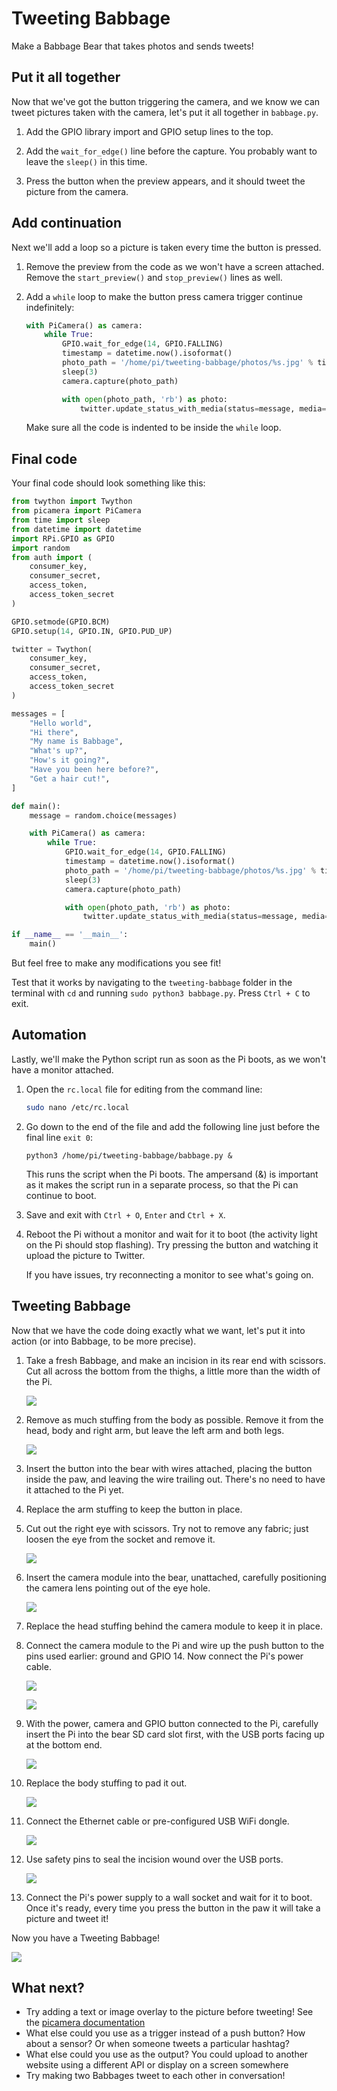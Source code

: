 # Tweeting Babbage

Make a Babbage Bear that takes photos and sends tweets!

## Put it all together

Now that we've got the button triggering the camera, and we know we can tweet pictures taken with the camera, let's put it all together in `babbage.py`.

1. Add the GPIO library import and GPIO setup lines to the top.

1. Add the `wait_for_edge()` line before the capture. You probably want to leave the `sleep()` in this time.

1. Press the button when the preview appears, and it should tweet the picture from the camera.

## Add continuation

Next we'll add a loop so a picture is taken every time the button is pressed.

1. Remove the preview from the code as we won't have a screen attached. Remove the `start_preview()` and `stop_preview()` lines as well.

1. Add a `while` loop to make the button press camera trigger continue indefinitely:

    ```python
    with PiCamera() as camera:
        while True:
            GPIO.wait_for_edge(14, GPIO.FALLING)
            timestamp = datetime.now().isoformat()
            photo_path = '/home/pi/tweeting-babbage/photos/%s.jpg' % timestamp
            sleep(3)
            camera.capture(photo_path)

            with open(photo_path, 'rb') as photo:
                twitter.update_status_with_media(status=message, media=photo)
    ```

    Make sure all the code is indented to be inside the `while` loop.

## Final code

Your final code should look something like this:

```python
from twython import Twython
from picamera import PiCamera
from time import sleep
from datetime import datetime
import RPi.GPIO as GPIO
import random
from auth import (
    consumer_key,
    consumer_secret,
    access_token,
    access_token_secret
)

GPIO.setmode(GPIO.BCM)
GPIO.setup(14, GPIO.IN, GPIO.PUD_UP)

twitter = Twython(
    consumer_key,
    consumer_secret,
    access_token,
    access_token_secret
)

messages = [
    "Hello world",
    "Hi there",
    "My name is Babbage",
    "What's up?",
    "How's it going?",
    "Have you been here before?",
    "Get a hair cut!",
]

def main():
    message = random.choice(messages)

    with PiCamera() as camera:
        while True:
            GPIO.wait_for_edge(14, GPIO.FALLING)
            timestamp = datetime.now().isoformat()
            photo_path = '/home/pi/tweeting-babbage/photos/%s.jpg' % timestamp
            sleep(3)
            camera.capture(photo_path)

            with open(photo_path, 'rb') as photo:
                twitter.update_status_with_media(status=message, media=photo)

if __name__ == '__main__':
    main()
```

But feel free to make any modifications you see fit!

Test that it works by navigating to the `tweeting-babbage` folder in the terminal with `cd` and running `sudo python3 babbage.py`. Press `Ctrl + C` to exit.

## Automation

Lastly, we'll make the Python script run as soon as the Pi boots, as we won't have a monitor attached.

1. Open the `rc.local` file for editing from the command line:

    ```bash
    sudo nano /etc/rc.local
    ```

1. Go down to the end of the file and add the following line just before the final line `exit 0`:

    ```
    python3 /home/pi/tweeting-babbage/babbage.py &
    ```

    This runs the script when the Pi boots. The ampersand (&) is important as it makes the script run in a separate process, so that the Pi can continue to boot.

1. Save and exit with `Ctrl + O`, `Enter` and `Ctrl + X`.

1. Reboot the Pi without a monitor and wait for it to boot (the activity light on the Pi should stop flashing). Try pressing the button and watching it upload the picture to Twitter.

    If you have issues, try reconnecting a monitor to see what's going on.

## Tweeting Babbage

Now that we have the code doing exactly what we want, let's put it into action (or into Babbage, to be more precise).

1. Take a fresh Babbage, and make an incision in its rear end with scissors. Cut all across the bottom from the thighs, a little more than the width of the Pi.

    ![](images/babbage-incision.jpg)

1. Remove as much stuffing from the body as possible. Remove it from the head, body and right arm, but leave the left arm and both legs.

    ![](images/babbage-stuffing-removal.jpg)

1. Insert the button into the bear with wires attached, placing the button inside the paw, and leaving the wire trailing out. There's no need to have it attached to the Pi yet.

1. Replace the arm stuffing to keep the button in place.

1. Cut out the right eye with scissors. Try not to remove any fabric; just loosen the eye from the socket and remove it.

    ![](images/babbage-eye-removal.jpg)

1. Insert the camera module into the bear, unattached, carefully positioning the camera lens pointing out of the eye hole.

    ![](images/babbage-camera-insertion.jpg)

1. Replace the head stuffing behind the camera module to keep it in place.

1. Connect the camera module to the Pi and wire up the push button to the pins used earlier: ground and GPIO 14. Now connect the Pi's power cable.

    ![](images/babbage-pi-connections.jpg)

    ![](images/babbage-pi-connections2.jpg)

1. With the power, camera and GPIO button connected to the Pi, carefully insert the Pi into the bear SD card slot first, with the USB ports facing up at the bottom end.

    ![](images/babbage-pi-insertion.jpg)

1. Replace the body stuffing to pad it out.

    ![](images/babbage-pi-stuffing.jpg)

1. Connect the Ethernet cable or pre-configured USB WiFi dongle.

    ![](images/babbage-ethernet.jpg)

1. Use safety pins to seal the incision wound over the USB ports.

    ![](images/babbage-safety-pins.jpg)

1. Connect the Pi's power supply to a wall socket and wait for it to boot. Once it's ready, every time you press the button in the paw it will take a picture and tweet it!

Now you have a Tweeting Babbage!

![](images/tweeting-babbage.jpg)

## What next?

- Try adding a text or image overlay to the picture before tweeting! See the [picamera documentation](http://picamera.readthedocs.org/)
- What else could you use as a trigger instead of a push button? How about a sensor? Or when someone tweets a particular hashtag?
- What else could you use as the output? You could upload to another website using a different API or display on a screen somewhere
- Try making two Babbages tweet to each other in conversation!
